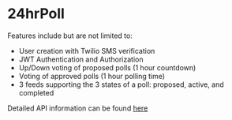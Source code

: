# 24hrPoll

Features include but are not limited to:

- User creation with Twilio SMS verification
- JWT Authentication and Authorization
- Up/Down voting of proposed polls (1 hour countdown)
- Voting of approved polls (1 hour polling time)
- 3 feeds supporting the 3 states of a poll: proposed, active, and completed

Detailed API information can be found [here](API.md)
